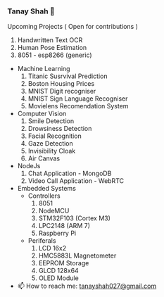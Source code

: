 ### Tanay Shah 👋
Upcoming Projects ( Open for contributions )
1. Handwritten Text OCR
2. Human Pose Estimation
3. 8051 - esp8266 (generic)

- Machine Learning
  1. Titanic Susrvival Prediction
  2. Boston Housing Prices 
  3. MNIST Digit recogniser
  4. MNIST Sign Language Recogniser
  5. Movielens Recomendation System
- Computer Vision
  1. Smile Detection
  2. Drowsiness Detection
  3. Facial Recognition
  4. Gaze Detection
  5. Invisibility Cloak
  6. Air Canvas
- NodeJs 
  1. Chat Application - MongoDB
  2. Video Call Application - WebRTC
- Embedded Systems
  - Controllers
    1. 8051 
    2. NodeMCU
    3. STM32F103 (Cortex M3)
    4. LPC2148 (ARM 7)
    5. Raspberry Pi
  - Periferals
    1. LCD 16x2
    2. HMC5883L Magnetometer
    3. EEPROM Storage 
    4. GLCD 128x64
    5. OLED Module
- 📫 How to reach me: tanayshah027@gmail.com
